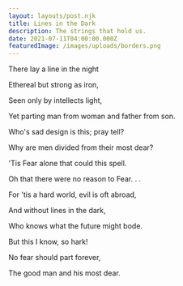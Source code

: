 ```yaml
---
layout: layouts/post.njk
title: Lines in the Dark
description: The strings that hold us.
date: 2021-07-11T04:00:00.000Z
featuredImage: /images/uploads/borders.png
---
```

There lay a line in the night

Ethereal but strong as iron,

Seen only by intellects light,

Yet parting man from woman and father from son.

Who's sad design is this; pray tell?

Why are men divided from their most dear?

'Tis Fear alone that could this spell.

Oh that there were no reason to Fear. . . 

For 'tis a hard world, evil is oft abroad,

And without lines in the dark,

Who knows what the future might bode.

But this I know, so hark!

No fear should part forever,

The good man and his most dear.